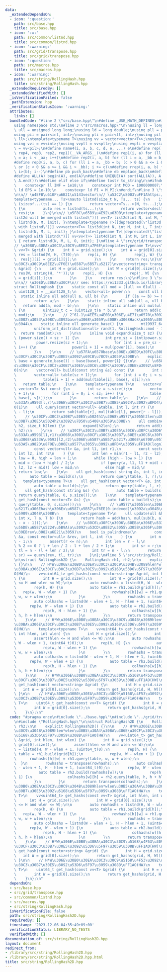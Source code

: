 ```yaml
---
data:
  _extendedDependsOn:
  - icon: ':question:'
    path: src/base.hpp
    title: src/base.hpp
  - icon: ':x:'
    path: src/common/listnd.hpp
    title: src/common/listnd.hpp
  - icon: ':warning:'
    path: src/grid/transpose.hpp
    title: src/grid/transpose.hpp
  - icon: ':question:'
    path: src/macros.hpp
    title: src/macros.hpp
  - icon: ':warning:'
    path: src/string/RollingHash.hpp
    title: src/string/RollingHash.hpp
  _extendedRequiredBy: []
  _extendedVerifiedWith: []
  _isVerificationFailed: false
  _pathExtension: hpp
  _verificationStatusIcon: ':warning:'
  attributes:
    links: []
  bundledCode: "#line 2 \"src/base.hpp\"\n#define _USE_MATH_DEFINES\n#include <bits/stdc++.h>\n\
    using namespace std;\n#line 3 \"src/macros.hpp\"\n\nusing ll = long long;\nusing\
    \ ull = unsigned long long;\nusing ld = long double;\nusing pll = pair<ll, ll>;\n\
    using pii = pair<int, int>;\nusing pli = pair<ll, int>;\nusing pil = pair<int,\
    \ ll>;\ntemplate<typename T>\nusing vv = vector<vector<T>>;\nusing vvl = vv<ll>;\n\
    using vvi = vv<int>;\nusing vvpll = vv<pll>;\nusing vvpli = vv<pli>;\nusing vvpil\
    \ = vv<pil>;\n#define name4(i, a, b, c, d, e, ...) e\n#define rep(...) name4(__VA_ARGS__,\
    \ rep4, rep3, rep2, rep1)(__VA_ARGS__)\n#define rep1(i, a) for (ll i = 0, _aa\
    \ = a; i < _aa; i++)\n#define rep2(i, a, b) for (ll i = a, _bb = b; i < _bb; i++)\n\
    #define rep3(i, a, b, c) for (ll i = a, _bb = b; (c > 0 && a <= i && i < _bb)\
    \ or (c < 0 && a >= i && i > _bb); i += c)\n#define rrep(i, a, b) for (ll i=(a);\
    \ i>(b); i--)\n#define pb push_back\n#define eb emplace_back\n#define mkp make_pair\n\
    #define ALL(A) begin(A), end(A)\n#define UNIQUE(A) sort(ALL(A)), A.erase(unique(ALL(A)),\
    \ A.end())\n#define elif else if\n#define tostr to_string\n\n#ifndef CONSTANTS\n\
    \    constexpr ll INF = 1e18;\n    constexpr int MOD = 1000000007;\n    constexpr\
    \ ld EPS = 1e-10;\n    constexpr ld PI = M_PI;\n#endif\n#line 3 \"src/common/listnd.hpp\"\
    \n\n// \u4EFB\u610F\u6B21\u5143vector\n// \u53C2\u8003\uFF1Ahttps://luzhiled1333.github.io/comp-library/src/cpp-template/header/make-vector.hpp\n\
    template<typename... Ts>\nauto listnd(size_t N, Ts... ts) {\n    if constexpr\
    \ (sizeof...(ts) == 1) {\n        return vector<Ts...>(N, ts...);\n    } else\
    \ {\n        auto res = listnd(ts...);\n        return vector<decltype(res)>(N,\
    \ res);\n    }\n}\n\n// \u5F8C\u65B9\u4E92\u63DB\ntemplate<typename T>[[deprecated(\"\
    list2d will be merged with listnd\")]] vv<T> list2d(int N, int M, T init) { return\
    \ listnd(N, M, init); }\ntemplate<typename T>[[deprecated(\"list3d will be merged\
    \ with listnd\")]] vv<vector<T>> list3d(int N, int M, int L, T init) { return\
    \ listnd(N, M, L, init); }\ntemplate<typename T>[[deprecated(\"list4d will be\
    \ merged with listnd\")]] vv<vv<T>> list4d(int N, int M, int L, int O, T init)\
    \ { return listnd(N, M, L, O, init); }\n#line 4 \"src/grid/transpose.hpp\"\n\n\
    // \u30B0\u30EA\u30C3\u30C9\u8EE2\u7F6E\ntemplate<typename T>\nvv<T> transpose(const\
    \ vv<T> &grid) {\n    int H = grid.size();\n    int W = grid[0].size();\n    auto\
    \ res = listnd(W, H, (T)0);\n    rep(i, H) {\n        rep(j, W) {\n          \
    \  res[j][i] = grid[i][j];\n        }\n    }\n    return res;\n}\n\n// \u30B0\u30EA\
    \u30C3\u30C9\u8EE2\u7F6E(\u6587\u5B57\u5217)\nvector<string> transpose(const vector<string>\
    \ &grid) {\n    int H = grid.size();\n    int W = grid[0].size();\n    vector<string>\
    \ res(W, string(H, '*'));\n    rep(i, H) {\n        rep(j, W) {\n            res[j][i]\
    \ = grid[i][j];\n        }\n    }\n    return res;\n}\n#line 3 \"src/string/RollingHash.hpp\"\
    \n\n// \u30ED\u30EA\u30CF\n// see: https://ei1333.github.io/library/string/rolling-hash.hpp\n\
    struct RollingHash {\n    static const ull mod = (1ull << 61ull) - 1;\n    using\
    \ uint128_t = __uint128_t;\n    vector<ull> power;\n    const ull base;\n\n  \
    \  static inline ull add(ull a, ull b) {\n        if ((a += b) >= mod) a -= mod;\n\
    \        return a;\n    }\n\n    static inline ull sub(ull a, ull b) {\n     \
    \   return add(a, mod - b);\n    }\n\n    static inline ull mul(ull a, ull b)\
    \ {\n        uint128_t c = (uint128_t)a * b;\n        return add(c >> 61, c &\
    \ mod);\n    }\n\n    // 2^61-1\u4EE5\u4E0B\u306E\u4E71\u6570\u3092\u8FD4\u3059\
    \u3002\u3053\u308C\u3092base\u3068\u3059\u308B\u3068Hack\u3055\u308C\u306B\u304F\
    \u3044\n    static inline ull generate_base() {\n        mt19937_64 mt(chrono::steady_clock::now().time_since_epoch().count());\n\
    \        uniform_int_distribution<ull> rand(1, RollingHash::mod - 1);\n      \
    \  return rand(mt);\n    }\n\n    inline void expand(size_t sz) {\n        if\
    \ (power.size() < sz + 1) {\n            int pre_sz = (int)power.size();\n   \
    \         power.resize(sz + 1);\n            for (int i = pre_sz - 1; i < sz;\
    \ i++) {\n                power[i + 1] = mul(power[i], base);\n            }\n\
    \        }\n    }\n\n    // \u57FA\u6570base\u306E\u30ED\u30FC\u30EA\u30F3\u30B0\
    \u30CF\u30C3\u30B7\u30E5\u3092\u69CB\u7BC9\u3059\u308B\n    explicit RollingHash(ull\
    \ base = generate_base()) : base(base), power{1} {}\n\n    // \u6587\u5B57\u5217\
    s\u306E\u30CF\u30C3\u30B7\u30E5\u30C6\u30FC\u30D6\u30EB\u3092\u8FD4\u3059\uFF1A\
    O(n)\n    vector<ull> build(const string &s) const {\n        int sz = s.size();\n\
    \        vector<ull> table(sz + 1);\n        for (int i = 0; i < sz; i++) {\n\
    \            table[i + 1] = add(mul(table[i], base), s[i]);\n        }\n     \
    \   return table;\n    }\n\n    template<typename T>\n    vector<ull> build(const\
    \ vector<T> &s) const {\n        int sz = s.size();\n        vector<ull> table(sz\
    \ + 1);\n        for (int i = 0; i < sz; i++) {\n            table[i + 1] = add(mul(table[i],\
    \ base), s[i]);\n        }\n        return table;\n    }\n\n    // table\u306E\
    \u533A\u9593[l,r)\u306E\u30CF\u30C3\u30B7\u30E5\u5024\u3092\u8FD4\u3059\uFF1A\
    O(1)\n    ull query(const vector<ull> &table, int l, int r) {\n        expand(r\
    \ - l);\n        return sub(table[r], mul(table[l], power[r - l]));\n    }\n\n\
    \    // \u30CF\u30C3\u30B7\u30E5\u5024h1\u3068\u9577\u3055h2len\u306E\u30CF\u30C3\
    \u30B7\u30E5\u5024h2\u3092\u7D50\u5408\u3059\u308B\n    ull combine(ull h1, ull\
    \ h2, size_t h2len) {\n        expand(h2len);\n        return add(mul(h1, power[h2len]),\
    \ h2);\n    }\n\n    // \u30CF\u30C3\u30B7\u30E5\u30C6\u30FC\u30D6\u30EBa\u306E\
    \u533A\u9593[l1,r1)\u3068\u3001\u30CF\u30C3\u30B7\u30E5\u30C6\u30FC\u30D6\u30EB\
    b\u306E\u533A\u9593[l2,r2)\u306E\u6587\u5B57\u5217\u306E\u6700\u9577\u5171\u901A\
    \u63A5\u982D\u8F9E\u306E\u9577\u3055\u3092\u8FD4\u3059\uFF1AO(logn)\n    int lcp(\n\
    \        const vector<ull> &a, int l1, int r1,\n        const vector<ull> &b,\
    \ int l2, int r2\n    ) {\n        int len = min(r1 - l1, r2 - l2);\n        int\
    \ low = 0, high = len + 1;\n        while (high - low > 1) {\n            int\
    \ mid = (low + high) / 2;\n            if (query(a, l1, l1 + mid) == query(b,\
    \ l2, l2 + mid)) low = mid;\n            else high = mid;\n        }\n       \
    \ return low;\n    }\n\n    ull get_hash(const string &s, int l, int r) {\n  \
    \      auto table = build(s);\n        return query(table, l, r);\n    }\n\n \
    \   template<typename T>\n    ull get_hash(const vector<T> &s, int l, int r) {\n\
    \        auto table = build(s);\n        return query(table, l, r);\n    }\n\n\
    \    ull get_hash(const string &s) {\n        auto table = build(s);\n       \
    \ return query(table, 0, s.size());\n    }\n\n    template<typename T>\n    ull\
    \ get_hash(const vector<T> &s) {\n        auto table = build(s);\n        return\
    \ query(table, 0, s.size());\n    }\n\n    // \u9577\u3055len\u306E\u6587\u5B57\
    \u5217\u306Ehash\u306Ex\u6587\u5B57\u76EE(0-indexed)\u3092a\u304B\u3089b\u306B\
    \u5909\u3048\u308B\n    template<typename T>\n    ull update(ull &hash, int len,\
    \ int x, T a, T b) {\n        return hash = add(hash, mul(sub(b, a), power[len\
    \ - x - 1]));\n    }\n\n    // \u30C6\u30FC\u30D6\u30EBa\u306E\u533A\u9593[l,r)\u306E\
    \u56DE\u6587\u5224\u5B9A(a\u3092\u53CD\u8EE2\u3055\u305B\u305F\u30C6\u30FC\u30D6\
    \u30EBrev\u3082\u6E21\u3059)\n    bool is_palindrome(\n        const vector<ull>\
    \ &a, const vector<ull> &rev, int l, int r\n    ) {\n        int n = (int)a.size()\
    \ - 1;\n        assert(r <= n);\n        int len = r - l;\n        int sl = len\
    \ % 2 == 0 ? l + len / 2 : l + len / 2 + 1;\n        int sr = r;\n        int\
    \ tl = n - (l + len / 2);\n        int tr = n - l;\n        return query(a, sl,\
    \ sr) == query(rev, tl, tr);\n    }\n};\n#line 5 \"src/string/RollingHash2D.hpp\"\
    \n\nstruct RollingHash2D {\n    RollingHash rh1, rh2;\n\n    explicit RollingHash2D()\
    \ {}\n\n    // H*W\u306E\u30B0\u30EA\u30C3\u30C9\u304B\u3089hlen*wlen\u30B5\u30A4\
    \u30BA\u306E\u30CF\u30C3\u30B7\u30E5\u3092\u5168\u53D6\u5F97\u3059\u308B\uFF1A\
    O(HW)\n    vv<uint64_t> get_hashs(const vector<string> &grid, int hlen, int wlen)\
    \ {\n        int H = grid.size();\n        int W = grid[0].size();\n        assert(hlen\
    \ <= H and wlen <= W);\n\n        auto rowhashs = listnd(H, W - wlen + 1, (uint64_t)0);\n\
    \        rep(h, H) {\n            auto table = rh1.build(grid[h]);\n         \
    \   rep(w, W - wlen + 1) {\n                rowhashs[h][w] = rh1.query(table,\
    \ w, w + wlen);\n            }\n        }\n        rowhashs = transpose(rowhashs);\n\
    \        auto colhashs = listnd(W - wlen + 1, H - hlen + 1, (uint64_t)0);\n  \
    \      rep(w, W - wlen + 1) {\n            auto table = rh2.build(rowhashs[w]);\n\
    \            rep(h, H - hlen + 1) {\n                colhashs[w][h] = rh2.query(table,\
    \ h, h + hlen);\n            }\n        }\n        return transpose(colhashs);\n\
    \    }\n\n    // H*W\u306E\u30B0\u30EA\u30C3\u30C9\u304B\u3089hlen*wlen\u30B5\u30A4\
    \u30BA\u306E\u30CF\u30C3\u30B7\u30E5\u3092\u5168\u53D6\u5F97\u3059\u308B\uFF1A\
    O(HW)\n    template<typename T>\n    vv<uint64_t> get_hashs(const vv<T> &grid,\
    \ int hlen, int wlen) {\n        int H = grid.size();\n        int W = grid[0].size();\n\
    \        assert(hlen <= H and wlen <= W);\n\n        auto rowhashs = listnd(H,\
    \ W - wlen + 1, (uint64_t)0);\n        rep(h, H) {\n            auto table = rh1.build(grid[h]);\n\
    \            rep(w, W - wlen + 1) {\n                rowhashs[h][w] = rh1.query(table,\
    \ w, w + wlen);\n            }\n        }\n        rowhashs = transpose(rowhashs);\n\
    \        auto colhashs = listnd(W - wlen + 1, H - hlen + 1, (uint64_t)0);\n  \
    \      rep(w, W - wlen + 1) {\n            auto table = rh2.build(rowhashs[w]);\n\
    \            rep(h, H - hlen + 1) {\n                colhashs[w][h] = rh2.query(table,\
    \ h, h + hlen);\n            }\n        }\n        return transpose(colhashs);\n\
    \    }\n\n    // H*W\u306E\u30B0\u30EA\u30C3\u30C9\u5168\u4F53\u3092\u8868\u3059\
    \u30CF\u30C3\u30B7\u30E5\u3092\u53D6\u5F97\u3059\u308B\uFF1AO(HW)\n    uint64_t\
    \ get_hash(const vector<string> &grid) {\n        int H = grid.size();\n     \
    \   int W = grid[0].size();\n        return get_hashs(grid, H, W)[0][0];\n   \
    \ }\n\n    // H*W\u306E\u30B0\u30EA\u30C3\u30C9\u5168\u4F53\u3092\u8868\u3059\u30CF\
    \u30C3\u30B7\u30E5\u3092\u53D6\u5F97\u3059\u308B\uFF1AO(HW)\n    template<typename\
    \ T>\n    uint64_t get_hash(const vv<T> &grid) {\n        int H = grid.size();\n\
    \        int W = grid[0].size();\n        return get_hashs(grid, H, W)[0][0];\n\
    \    }\n};\n"
  code: "#pragma once\n#include \"../base.hpp\"\n#include \"../grid/transpose.hpp\"\
    \n#include \"RollingHash.hpp\"\n\nstruct RollingHash2D {\n    RollingHash rh1,\
    \ rh2;\n\n    explicit RollingHash2D() {}\n\n    // H*W\u306E\u30B0\u30EA\u30C3\
    \u30C9\u304B\u3089hlen*wlen\u30B5\u30A4\u30BA\u306E\u30CF\u30C3\u30B7\u30E5\u3092\
    \u5168\u53D6\u5F97\u3059\u308B\uFF1AO(HW)\n    vv<uint64_t> get_hashs(const vector<string>\
    \ &grid, int hlen, int wlen) {\n        int H = grid.size();\n        int W =\
    \ grid[0].size();\n        assert(hlen <= H and wlen <= W);\n\n        auto rowhashs\
    \ = listnd(H, W - wlen + 1, (uint64_t)0);\n        rep(h, H) {\n            auto\
    \ table = rh1.build(grid[h]);\n            rep(w, W - wlen + 1) {\n          \
    \      rowhashs[h][w] = rh1.query(table, w, w + wlen);\n            }\n      \
    \  }\n        rowhashs = transpose(rowhashs);\n        auto colhashs = listnd(W\
    \ - wlen + 1, H - hlen + 1, (uint64_t)0);\n        rep(w, W - wlen + 1) {\n  \
    \          auto table = rh2.build(rowhashs[w]);\n            rep(h, H - hlen +\
    \ 1) {\n                colhashs[w][h] = rh2.query(table, h, h + hlen);\n    \
    \        }\n        }\n        return transpose(colhashs);\n    }\n\n    // H*W\u306E\
    \u30B0\u30EA\u30C3\u30C9\u304B\u3089hlen*wlen\u30B5\u30A4\u30BA\u306E\u30CF\u30C3\
    \u30B7\u30E5\u3092\u5168\u53D6\u5F97\u3059\u308B\uFF1AO(HW)\n    template<typename\
    \ T>\n    vv<uint64_t> get_hashs(const vv<T> &grid, int hlen, int wlen) {\n  \
    \      int H = grid.size();\n        int W = grid[0].size();\n        assert(hlen\
    \ <= H and wlen <= W);\n\n        auto rowhashs = listnd(H, W - wlen + 1, (uint64_t)0);\n\
    \        rep(h, H) {\n            auto table = rh1.build(grid[h]);\n         \
    \   rep(w, W - wlen + 1) {\n                rowhashs[h][w] = rh1.query(table,\
    \ w, w + wlen);\n            }\n        }\n        rowhashs = transpose(rowhashs);\n\
    \        auto colhashs = listnd(W - wlen + 1, H - hlen + 1, (uint64_t)0);\n  \
    \      rep(w, W - wlen + 1) {\n            auto table = rh2.build(rowhashs[w]);\n\
    \            rep(h, H - hlen + 1) {\n                colhashs[w][h] = rh2.query(table,\
    \ h, h + hlen);\n            }\n        }\n        return transpose(colhashs);\n\
    \    }\n\n    // H*W\u306E\u30B0\u30EA\u30C3\u30C9\u5168\u4F53\u3092\u8868\u3059\
    \u30CF\u30C3\u30B7\u30E5\u3092\u53D6\u5F97\u3059\u308B\uFF1AO(HW)\n    uint64_t\
    \ get_hash(const vector<string> &grid) {\n        int H = grid.size();\n     \
    \   int W = grid[0].size();\n        return get_hashs(grid, H, W)[0][0];\n   \
    \ }\n\n    // H*W\u306E\u30B0\u30EA\u30C3\u30C9\u5168\u4F53\u3092\u8868\u3059\u30CF\
    \u30C3\u30B7\u30E5\u3092\u53D6\u5F97\u3059\u308B\uFF1AO(HW)\n    template<typename\
    \ T>\n    uint64_t get_hash(const vv<T> &grid) {\n        int H = grid.size();\n\
    \        int W = grid[0].size();\n        return get_hashs(grid, H, W)[0][0];\n\
    \    }\n};\n"
  dependsOn:
  - src/base.hpp
  - src/grid/transpose.hpp
  - src/common/listnd.hpp
  - src/macros.hpp
  - src/string/RollingHash.hpp
  isVerificationFile: false
  path: src/string/RollingHash2D.hpp
  requiredBy: []
  timestamp: '2023-12-06 04:35:49+09:00'
  verificationStatus: LIBRARY_NO_TESTS
  verifiedWith: []
documentation_of: src/string/RollingHash2D.hpp
layout: document
redirect_from:
- /library/src/string/RollingHash2D.hpp
- /library/src/string/RollingHash2D.hpp.html
title: src/string/RollingHash2D.hpp
---
```

